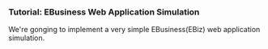 ### Tutorial: EBusiness Web Application Simulation

We're gonging to implement a very simple EBusiness(EBiz) web application simulation. 